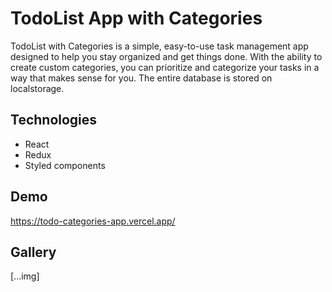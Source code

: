# TodoList App with Categories

TodoList with Categories is a simple, easy-to-use task management app designed to help you stay organized and get things done. With the ability to create custom categories, you can prioritize and categorize your tasks in a way that makes sense for you. The entire database is stored on localstorage.


## Technologies

 - React
 - Redux
 - Styled components
 

## Demo


https://todo-categories-app.vercel.app/

## Gallery

[...img]
